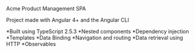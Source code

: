Acme Product Management SPA

Project made with Angular 4+ and the Angular CLI

*Built using TypeScript 2.5.3
*Nested components
*Dependency injection
*Templates
*Data Binding
*Navigation and routing
*Data retrieval using HTTP
*Observables